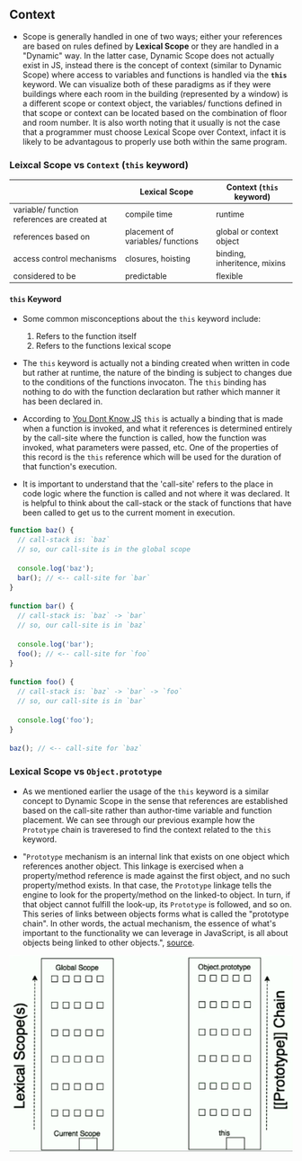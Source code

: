 ## Context

- Scope is generally handled in one of two ways; either your references are based on rules defined by **Lexical Scope** or they are handled in a "Dynamic" way. In the latter case, Dynamic Scope does not actually exist in JS, instead there is the concept of context (similar to Dynamic Scope) where access to variables and functions is handled via the **`this`** keyword. We can visualize both of these paradigms as if they were buildings where each room in the building (represented by a window) is a different scope or context object, the variables/ functions defined in that scope or context can be located based on the combination of floor and room number. It is also worth noting that it usually is not the case that a programmer must choose Lexical Scope over Context, infact it is likely to be advantagous to properly use both within the same program.

### Leixcal Scope vs `Context` (`this` keyword)

|                                              | Lexical Scope                     | Context (`this` keyword)     |
| -------------------------------------------- | --------------------------------- | ---------------------------- |
| variable/ function references are created at | compile time                      | runtime                      |
| references based on                          | placement of variables/ functions | global or context object     |
| access control mechanisms                    | closures, hoisting                | binding, inheritence, mixins |
| considered to be                             | predictable                       | flexible                     |

#### `this` Keyword

- Some common misconceptions about the `this` keyword include:

  1. Refers to the function itself
  2. Refers to the functions lexical scope

- The `this` keyword is actually not a binding created when written in code but rather at runtime, the nature of the binding is subject to changes due to the conditions of the functions invocaton. The `this` binding has nothing to do with the function declaration but rather which manner it has been declared in.

- According to [You Dont Know JS](https://github.com/getify/You-Dont-Know-JS/blob/master/this%20%26%20object%20prototypes/ch1.md) `this` is actually a binding that is made when a function is invoked, and what it references is determined entirely by the call-site where the function is called, how the function was invoked, what parameters were passed, etc. One of the properties of this record is the `this` reference which will be used for the duration of that function's execution.

- It is important to understand that the 'call-site' refers to the place in code logic where the function is called and not where it was declared. It is helpful to think about the call-stack or the stack of functions that have been called to get us to the current moment in execution.

```js
function baz() {
  // call-stack is: `baz`
  // so, our call-site is in the global scope

  console.log('baz');
  bar(); // <-- call-site for `bar`
}

function bar() {
  // call-stack is: `baz` -> `bar`
  // so, our call-site is in `baz`

  console.log('bar');
  foo(); // <-- call-site for `foo`
}

function foo() {
  // call-stack is: `baz` -> `bar` -> `foo`
  // so, our call-site is in `bar`

  console.log('foo');
}

baz(); // <-- call-site for `baz`
```

### Lexical Scope vs `Object.prototype`

- As we mentioned earlier the usage of the `this` keyword is a similar concept to Dynamic Scope in the sense that references are established based on the call-site rather than author-time variable and function placement. We can see through our previous example how the `Prototype` chain is traveresed to find the context related to the `this` keyword.

- "`Prototype` mechanism is an internal link that exists on one object which references another object. This linkage is exercised when a property/method reference is made against the first object, and no such property/method exists. In that case, the `Prototype` linkage tells the engine to look for the property/method on the linked-to object. In turn, if that object cannot fulfill the look-up, its `Prototype` is followed, and so on. This series of links between objects forms what is called the "prototype chain". In other words, the actual mechanism, the essence of what's important to the functionality we can leverage in JavaScript, is all about objects being linked to other objects.", [source](https://github.com/getify/You-Dont-Know-JS/blob/master/this%20%26%20object%20prototypes/ch6.md#chapter-6-behavior-delegation).

![fig2](/Part-2-Context-Objects-Prototypes/images/fig2.png)
